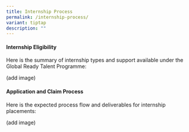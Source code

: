 ```yaml
---
title: Internship Process
permalink: /internship-process/
variant: tiptap
description: ""
---
```

<h4>Internship Eligibility</h4>
<p>Here is the summary of internship types and support available under the
Global Ready Talent Programme:</p>
<p>(add image)</p>
<h4>Application and Claim Process</h4>
<p>Here is the expected process flow and deliverables for internship placements:</p>
<p>(add image)</p>